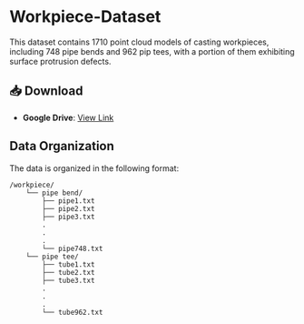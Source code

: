 # Workpiece-Dataset

This dataset contains 1710 point cloud models of casting workpieces, including 748 pipe bends and 962 pip tees, with a portion of them exhibiting surface protrusion defects.

## 📥 Download
- **Google Drive**: [View Link](https://drive.google.com/drive/folders/18tKg-oX9KSkwgxaoMg4rkaNDIrhxdlIU?usp=sharing)

## Data Organization

The data is organized in the following format:

```text
/workpiece/
    └── pipe bend/
        ├── pipe1.txt
        ├── pipe2.txt
        ├── pipe3.txt
        .
        .
        .
        └── pipe748.txt
    └── pipe tee/
        ├── tube1.txt
        ├── tube2.txt
        ├── tube3.txt
        .
        .
        .
        └── tube962.txt
```

